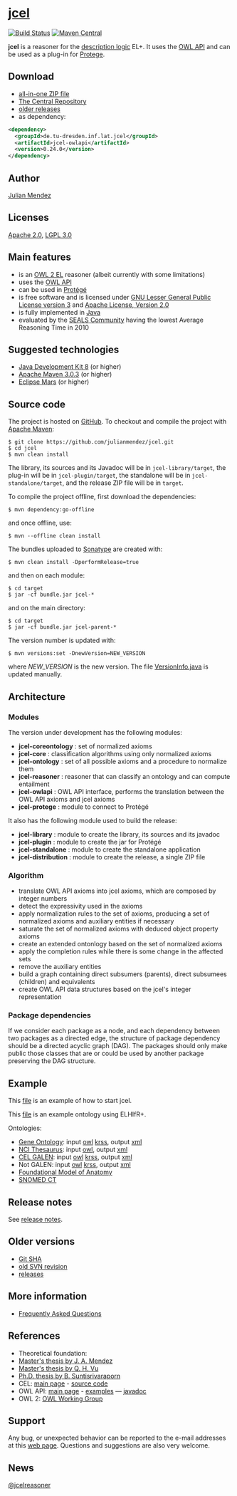 # [jcel](https://julianmendez.github.io/jcel/)

[![Build Status](https://travis-ci.org/julianmendez/jcel.png?branch=master)](https://travis-ci.org/julianmendez/jcel)
[![Maven Central](https://maven-badges.herokuapp.com/maven-central/de.tu-dresden.inf.lat.jcel/jcel-parent/badge.svg)](http://search.maven.org/#search|ga|1|g%3A%22de.tu-dresden.inf.lat.jcel%22)

**jcel** is a reasoner for the [description logic](http://dl.kr.org) EL+. It uses the [OWL API](https://owlcs.github.io/owlapi/) and can be used as a plug-in for [Protege](http://protege.stanford.edu/).


## Download
* [all-in-one ZIP file](https://sourceforge.net/projects/jcel/files/jcel/0.24.0/zip/jcel-0.24.0.zip/download)
* [The Central Repository](https://repo1.maven.org/maven2/de/tu-dresden/inf/lat/jcel/)
* [older releases](https://sourceforge.net/projects/jcel/files/)
* as dependency:
```xml
<dependency>
  <groupId>de.tu-dresden.inf.lat.jcel</groupId>
  <artifactId>jcel-owlapi</artifactId>
  <version>0.24.0</version>
</dependency>
```


## Author
[Julian Mendez](http://lat.inf.tu-dresden.de/~mendez/)


## Licenses
[Apache 2.0](https://www.apache.org/licenses/LICENSE-2.0.txt), [LGPL 3.0](https://www.gnu.org/licenses/lgpl-3.0.txt)


## Main features

* is an [OWL 2 EL](http://www.w3.org/2007/OWL/wiki/OWL_Working_Group) reasoner (albeit currently with some limitations)
* uses the [OWL API](https://owlapi.sourceforge.net)
* can be used in [Prot&eacute;g&eacute;](http://protege.stanford.edu)
* is free software and is licensed under [GNU Lesser General Public License version 3](https://www.gnu.org/licenses/lgpl.txt) and [Apache License, Version 2.0](https://www.apache.org/licenses/LICENSE-2.0.txt)
* is fully implemented in [Java](https://www.oracle.com/java/technologies/java-se.html)
* evaluated by the [SEALS Community](http://www.seals-project.eu/news/storage-and-reasoning-systems-news) having the lowest Average Reasoning Time in 2010


## Suggested technologies

* [Java Development Kit 8](http://java.sun.com/) (or higher)
* [Apache Maven 3.0.3](https://maven.apache.org/) (or higher)
* [Eclipse Mars](https://www.eclipse.org/) (or higher)


## Source code

The project is hosted on [GitHub](https://github.com/julianmendez/jcel). To checkout and compile the project with [Apache Maven](https://maven.apache.org/):
```
$ git clone https://github.com/julianmendez/jcel.git
$ cd jcel
$ mvn clean install
```

The library, its sources and its Javadoc will be in `jcel-library/target`, the plug-in will be in `jcel-plugin/target`, the standalone will be in `jcel-standalone/target`, and the release ZIP file will be in `target`.

To compile the project offline, first download the dependencies:
```
$ mvn dependency:go-offline
```
and once offline, use:
```
$ mvn --offline clean install
```

The bundles uploaded to [Sonatype](https://oss.sonatype.org/) are created with:
```
$ mvn clean install -DperformRelease=true
```
and then on each module:
```
$ cd target
$ jar -cf bundle.jar jcel-*
```
and on the main directory:
```
$ cd target
$ jar -cf bundle.jar jcel-parent-*
```

The version number is updated with:
```
$ mvn versions:set -DnewVersion=NEW_VERSION
```
where *NEW_VERSION* is the new version.
The file [VersionInfo.java](https://github.com/julianmendez/jcel/blob/master/jcel-reasoner/src/main/java/de/tudresden/inf/lat/jcel/reasoner/main/VersionInfo.java) is updated manually.


## Architecture

### Modules

The version under development has the following modules:

* **jcel-coreontology** : set of normalized axioms
* **jcel-core** : classification algorithms using only normalized axioms
* **jcel-ontology** : set of all possible axioms and a procedure to normalize them
* **jcel-reasoner** : reasoner that can classify an ontology and can compute entailment
* **jcel-owlapi** : OWL API interface, performs the translation between the OWL API axioms and jcel axioms
* **jcel-protege** : module to connect to Protégé

It also has the following module used to build the release:

* **jcel-library** : module to create the library, its sources and its javadoc
* **jcel-plugin** : module to create the jar for Protégé
* **jcel-standalone** : module to create the standalone application
* **jcel-distribution** : module to create the release, a single ZIP file


### Algorithm

* translate OWL API axioms into jcel axioms, which are composed by integer numbers
* detect the expressivity used in the axioms
* apply normalization rules to the set of axioms, producing a set of normalized axioms and auxiliary entities if necessary
* saturate the set of normalized axioms with deduced object property axioms
* create an extended ontonlogy based on the set of normalized axioms
* apply the completion rules while there is some change in the affected sets
* remove the auxiliary entities
* build a graph containing direct subsumers (parents), direct subsumees (children) and equivalents
* create OWL API data structures based on the jcel's integer representation


### Package dependencies

If we consider each package as a node, and each dependency between two packages as a directed edge, the structure of package dependency should be a directed acyclic graph (DAG). The packages should only make public those classes that are or could be used by another package preserving the DAG structure.


## Example

This [file](https://julianmendez.github.io/jcel/data/start-jcel.sh.txt) is an example of how to start jcel.

This [file](https://julianmendez.github.io/jcel/data/example.owl) is an example ontology using ELHIfR+.

Ontologies:
* [Gene Ontology](http://www.geneontology.org/): input [owl](http://lat.inf.tu-dresden.de/systems/jcel/ontologies/geneontology.owl.zip) [krss](http://lat.inf.tu-dresden.de/systems/jcel/ontologies/go.cel.zip), output [xml](http://lat.inf.tu-dresden.de/systems/jcel/ontologies/geneontology-inferred-0.12.0.xml.zip)
* [NCI Thesaurus](https://ncit.nci.nih.gov/ncitbrowser/): input [owl](http://lat.inf.tu-dresden.de/systems/jcel/ontologies/nci.owl.zip), output [xml](http://lat.inf.tu-dresden.de/systems/jcel/ontologies/nci-inferred-0.12.0.xml.zip)
* [CEL GALEN](http://www.opengalen.org/): input [owl](http://lat.inf.tu-dresden.de/systems/jcel/ontologies/celgalen.owl.zip) [krss](http://lat.inf.tu-dresden.de/systems/jcel/ontologies/celgalen.cel.zip), output [xml](http://lat.inf.tu-dresden.de/systems/jcel/ontologies/celgalen-inferred-0.12.0.xml.zip)
* Not GALEN: input [owl](http://lat.inf.tu-dresden.de/systems/jcel/ontologies/notgalen.owl.zip) [krss](http://lat.inf.tu-dresden.de/systems/jcel/ontologies/notgalen.cel.zip), output [xml](http://lat.inf.tu-dresden.de/systems/jcel/ontologies/notgalen-inferred-0.12.0.xml.zip)
* [Foundational Model of Anatomy](http://sig.biostr.washington.edu/projects/fm/)
* [SNOMED CT](http://www.ihtsdo.org/our-standards/)


## Release notes
See [release notes](https://github.com/julianmendez/jcel/blob/master/RELEASE-NOTES.md).


## Older versions
* [Git SHA](https://julianmendez.github.io/jcel/data/gitsha.txt) 
* [old SVN revision](https://julianmendez.github.io/jcel/data/svnrev.txt)
* [releases](https://sourceforge.net/projects/jcel/files/)


## More information
* [Frequently Asked Questions](https://julianmendez.github.io/jcel/data/faq.md)


## References

* Theoretical foundation:
 * [Master's thesis by J. A. Mendez](http://lat.inf.tu-dresden.de/research/mas/Men-Mas-11.pdf)
 * [Master's thesis by Q. H. Vu](http://lat.inf.tu-dresden.de/research/mas/Vu-Mas-08.pdf)
 * [Ph.D. thesis by B. Suntisrivaraporn](http://lat.inf.tu-dresden.de/research/phd/Sun-PhD-09.pdf)
* CEL: [main page](http://lat.inf.tu-dresden.de/systems/cel) - [source code](https://github.com/julianmendez/cel)
* OWL API: [main page](https://owlapi.sourceforge.net/) - [examples](https://owlapi.sourceforge.net/documentation.html) — [javadoc](https://owlapi.sourceforge.net/javadoc)
* OWL 2: [OWL Working Group](http://www.w3.org/2007/OWL/wiki/OWL_Working_Group)


## Support

Any bug, or unexpected behavior can be reported to the e-mail addresses at this [web page](http://lat.inf.tu-dresden.de/~mendez). Questions and suggestions are also very welcome.


## News
[@jcelreasoner](https://twitter.com/jcelreasoner)



